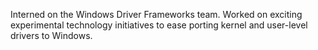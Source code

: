 Interned on the Windows Driver Frameworks team. Worked on exciting experimental technology initiatives to ease porting kernel and user-level drivers to Windows.